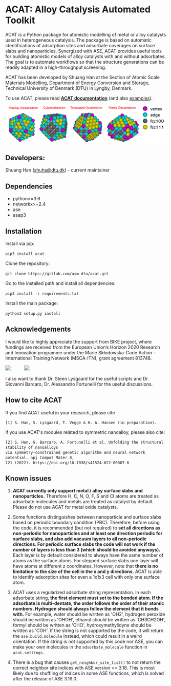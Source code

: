 # ACAT: **A**lloy **C**atalysis **A**utomated **T**oolkit
ACAT is a Python package for atomistic modelling of metal or alloy catalysts used in heterogeneous catalysis. The package is based on automatic identifications of adsorption sites and adsorbate coverages on surface slabs and nanoparticles. Synergized with ASE, ACAT provides useful tools for building atomistic models of alloy catalysts with and without adsorbates. The goal is to automate workflows so that the structure generations can be readily adapted in a high-throughput screening.

ACAT has been developed by Shuang Han at the Section of Atomic Scale Materials Modelling, Department of Energy Conversion and Storage, Technical University of Denmark (DTU) in Lyngby, Denmark.

To use ACAT, please read **[ACAT documentation](https://asm-dtu.gitlab.io/acat)** (and also [examples](examples/)).

![](images/color_facets.png)

## Developers: 
Shuang Han (shuha@dtu.dk) - current maintainer

## Dependencies
* python>=3.6
* networkx>=2.4
* ase
* asap3

## Installation
Install via pip:

```pip3 install acat```

Clone the repository:

```git clone https://gitlab.com/asm-dtu/acat.git```

Go to the installed path and install all dependencies:

```pip3 install -r requirements.txt```

Install the main package:

```python3 setup.py install```
 
## Acknowledgements

I would like to highly appreciate the support from BIKE project, where fundings are received from the European Union’s Horizon 2020 Research and Innovation programme under the Marie Skłodowska-Curie Action – International Training Network (MSCA-ITN), grant agreement 813748.

<img src="images/eu_logo.png" width="250"> &nbsp; &nbsp; &nbsp; &nbsp; &nbsp; 
<img src="images/bike_logo.png" width="250">

I also want to thank Dr. Steen Lysgaard for the useful scripts and Dr. Giovanni Barcaro, Dr. Alessandro Fortunelli for the useful discussions.

## How to cite ACAT
If you find ACAT useful in your research, please cite

    [1] S. Han, S. Lysgaard, T. Vegge & H. A. Hansen (in preparation).

If you use ACAT's modules related to symmetric nanoalloy, please also cite:

    [2] S. Han, G. Barcaro, A. Fortunelli et al. Unfolding the structural stability of nanoalloys 
    via symmetry-constrained genetic algorithm and neural network potential. npj Comput Mater 8, 
    121 (2022). https://doi.org/10.1038/s41524-022-00807-6

## Known issues

1. **ACAT currently only support metal / alloy surface slabs and nanoparticles.** Therefore H, C, N, O, F, S and Cl atoms are treated as adsorbate molecules and metals are treated as catalyst by default. Please do not use ACAT for metal oxide catalysts.

2. Some functions distinguishes between nanoparticle and surface slabs based on periodic boundary condition (PBC). Therefore, before using the code, it is recommended (but not required) to **set all directions as non-periodic for nanoparticles and at least one direction periodic for surface slabs, and also add vacuum layers to all non-periodic directions. For periodic surface slabs the code will not work if the number of layers is less than 3 (which should be avoided anyways).** Each layer is by default considered to always have the same number of atoms as the surface atoms. For stepped surface slabs one layer will have atoms at different z coordinates. However, note that **there is no limitation to the size of the cell in the x and y directions.** ACAT is able to identify adsorption sites for even a 1x1x3 cell with only one surface atom.

3. ACAT uses a regularized adsorbate string representation. In each adsorbate string, **the first element must set to the bonded atom. If the adsorbate is multi-dentate, the order follows the order of their atomic numbers. Hydrogen should always follow the element that it bonds with.** For example, water should be written as 'OH2', hydrogen peroxide should be written as 'OHOH', ethanol should be written as 'CH3CH2OH', formyl should be written as 'CHO', hydroxymethylidyne should be written as 'COH'. If the string is not supported by the code, it will return the ``ase.build.molecule`` instead, which could result in a weird orientation. If the string is not supported by this code nor ASE, you can make your own molecules in the ``adsorbate_molecule`` function in ``acat.settings``.

4. There is a bug that causes ``get_neighbor_site_list()`` to not return the correct neighbor site indices with ASE version <= 3.18. This is most likely due to shuffling of indices in some ASE functions, which is solved after the release of ASE 3.19.0. 
